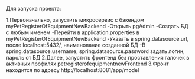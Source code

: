 Для запуска проекта:

1.Первоначально, запустить микросервис с бэкендом myPetRegisterOfEquipmentNewBackend
-Открыть pgAdmin
-Создать БД с любым именем
-Перейти в application.properties в myPetRegisterOfEquipmentNewBackend
-Указать в spring.datasource.url, после localhost:5432/, наименование созданной БД
-В spring.datasource.username, spring.datasource.password задать логин, пароль от БД
2.Далее, запустить фронтенд без проставления галочек в активных профилях petregisterofequipmentnewFrontend
3.Фронт находится по адресу http://localhost:8081/app/model